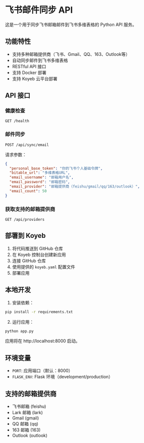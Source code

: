 # 飞书邮件同步 API

这是一个用于同步飞书邮箱邮件到飞书多维表格的 Python API 服务。

## 功能特性

- 支持多种邮箱提供商（飞书、Gmail、QQ、163、Outlook等）
- 自动同步邮件到飞书多维表格
- RESTful API 接口
- 支持 Docker 部署
- 支持 Koyeb 云平台部署

## API 接口

### 健康检查
```
GET /health
```

### 邮件同步
```
POST /api/sync/email
```

请求参数：
```json
{
  "personal_base_token": "你的飞书个人基础令牌",
  "bitable_url": "多维表格URL",
  "email_username": "邮箱用户名",
  "email_password": "邮箱密码",
  "email_provider": "邮箱提供商（feishu/gmail/qq/163/outlook）",
  "email_count": 50
}
```

### 获取支持的邮箱提供商
```
GET /api/providers
```

## 部署到 Koyeb

1. 将代码推送到 GitHub 仓库
2. 在 Koyeb 控制台创建新应用
3. 连接 GitHub 仓库
4. 使用提供的 `koyeb.yaml` 配置文件
5. 部署应用

## 本地开发

1. 安装依赖：
```bash
pip install -r requirements.txt
```

2. 运行应用：
```bash
python app.py
```

应用将在 http://localhost:8000 启动。

## 环境变量

- `PORT`: 应用端口（默认：8000）
- `FLASK_ENV`: Flask 环境（development/production）

## 支持的邮箱提供商

- 飞书邮箱 (feishu)
- Lark 邮箱 (lark)
- Gmail (gmail)
- QQ 邮箱 (qq)
- 163 邮箱 (163)
- Outlook (outlook)